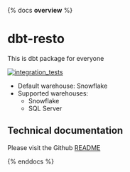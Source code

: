 {% docs __overview__ %}
# dbt-resto
This is dbt package for everyone

[![integration_tests](https://github.com/datnguye/dbt-resto/actions/workflows/main.yml/badge.svg)](https://github.com/datnguye/dbt-resto/actions/workflows/main.yml)

- Default warehouse: Snowflake
- Supported warehouses:
    - Snowflake
    - SQL Server

## Technical documentation

Please visit the Github [README](https://github.com/datnguye/dbt-resto/blob/main/README.md)

{% enddocs %}